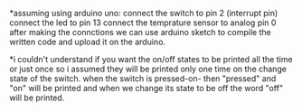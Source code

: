 *assuming using arduino uno:
connect the switch to pin 2 (interrupt pin)
connect the led to pin 13
connect the temprature sensor to analog pin 0
after making the connctions we can use arduino sketch to compile the written code and upload it on the arduino.


*i couldn't understand if you want the on/off states to be printed all the time or just once so i assumed they will be printed only one time on the change state of the switch.
when the switch is pressed-on- then "pressed" and "on" will be printed and when we change its state to be off the word "off" will be printed.